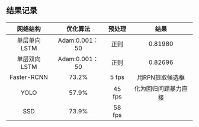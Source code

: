 ## 结果记录

| 网络结构 | 优化算法 | 预处理 | 结果 |
| :---: | :---: | :---: | :---: |
| 单层单向LSTM | Adam:0.001：50 | 正则 | 0.81980 |
| 单层双向LSTM | Adam:0.001：50 | 正则 | 0.82696 |
| Faster-RCNN | 73.2% | 5 fps | 用RPN提取候选框 |
| YOLO | 57.9% | 45 fps | 化为回归问题暴力直接 |
| SSD | 73.9% | 58 fps |  |